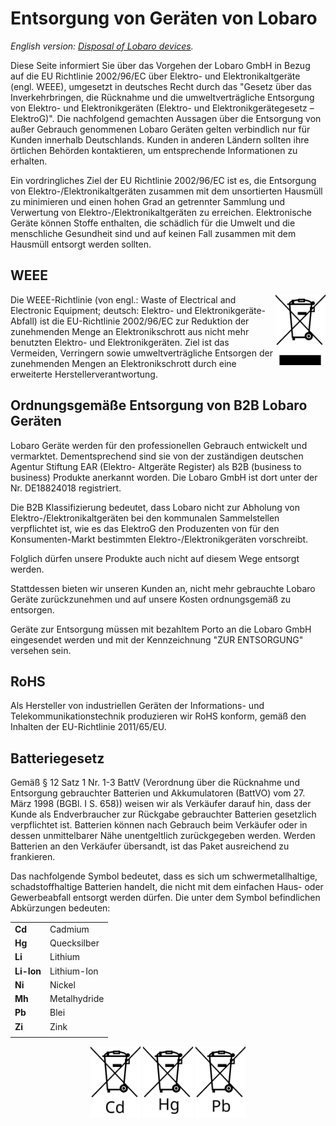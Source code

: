 # Entsorgung von Geräten von Lobaro

*English version: [Disposal of Lobaro devices](../weee-disposal).*

Diese Seite informiert Sie über das Vorgehen der Lobaro GmbH in Bezug auf die 
EU Richtlinie 2002/96/EC über Elektro- und Elektronikaltgeräte (engl. WEEE), 
umgesetzt in deutsches Recht durch das "Gesetz über das Inverkehrbringen, die Rücknahme und 
	die umweltverträgliche Entsorgung von Elektro- und Elektronikgeräten 
	(Elektro- und Elektronikgerätegesetz &ndash; ElektroG)". 
Die nachfolgend gemachten Aussagen über die Entsorgung von außer Gebrauch genommenen Lobaro Geräten 
gelten verbindlich nur für Kunden innerhalb Deutschlands. 
Kunden in anderen Ländern sollten ihre örtlichen Behörden kontaktieren, 
um entsprechende Informationen zu erhalten.

Ein vordringliches Ziel der EU Richtlinie 2002/96/EC ist es, die Entsorgung von Elektro-/Elektronikaltgeräten
zusammen mit dem unsortierten Hausmüll zu minimieren und einen hohen Grad an getrennter Sammlung und Verwertung
von Elektro-/Elektronikaltgeräten zu erreichen. 
Elektronische Geräte können Stoffe enthalten, die schädlich für die Umwelt und die menschliche Gesundheit 
sind und auf keinen Fall zusammen mit dem Hausmüll entsorgt werden sollten.

## WEEE
<img title="WEEE" alt="Logo: WEEE / kein Müll" src="/img/symbol-weee.svg" style="float:right" width="80">
Die WEEE-Richtlinie (von engl.: Waste of Electrical and Electronic Equipment; deutsch: Elektro- und
Elektronikgeräte-Abfall) ist die EU-Richtlinie 2002/96/EC zur Reduktion der zunehmenden Menge 
an Elektronikschrott aus nicht mehr benutzten Elektro- und Elektronikgeräten. 
Ziel ist das Vermeiden, Verringern sowie umweltverträgliche Entsorgen der zunehmenden Mengen 
an Elektronikschrott durch eine erweiterte Herstellerverantwortung.

## Ordnungsgemäße Entsorgung von B2B Lobaro Geräten
Lobaro Geräte werden für den professionellen Gebrauch entwickelt und vermarktet. 
Dementsprechend sind sie von der zuständigen deutschen Agentur Stiftung EAR (Elektro- Altgeräte Register) 
als B2B (business to business) Produkte anerkannt worden. 
Die Lobaro GmbH ist dort unter der Nr. DE18824018 registriert.

Die B2B Klassifizierung bedeutet, dass Lobaro nicht zur Abholung von Elektro-/Elektronikaltgeräten bei den
kommunalen Sammelstellen verpflichtet ist, wie es das ElektroG den Produzenten von für den 
Konsumenten-Markt bestimmten Elektro-/Elektronikgeräten vorschreibt.

Folglich dürfen unsere Produkte auch nicht auf diesem Wege entsorgt werden.

Stattdessen bieten wir unseren Kunden an, nicht mehr gebrauchte Lobaro Geräte zurückzunehmen und auf 
unsere Kosten ordnungsgemäß zu entsorgen.

Geräte zur Entsorgung müssen mit bezahltem Porto an die Lobaro GmbH eingesendet werden und mit der 
Kennzeichnung "ZUR&nbsp;ENTSORGUNG" versehen sein.

## RoHS
Als Hersteller von industriellen Geräten der Informations- und Telekommunikationstechnik produzieren wir 
RoHS konform, gemäß den Inhalten der EU-Richtlinie 2011/65/EU.

## Batteriegesetz
Gemäß § 12 Satz 1 Nr. 1-3 BattV (Verordnung über die Rücknahme und Entsorgung gebrauchter Batterien und
Akkumulatoren (BattVO) vom 27. März 1998 (BGBl. I S. 658)) 
weisen wir als Verkäufer darauf hin, dass der Kunde als Endverbraucher zur Rückgabe gebrauchter Batterien
gesetzlich verpflichtet ist. Batterien können nach Gebrauch beim Verkäufer oder in dessen unmittelbarer Nähe
unentgeltlich zurückgegeben werden. 
Werden Batterien an den Verkäufer übersandt, ist das Paket ausreichend zu frankieren.


Das nachfolgende Symbol bedeutet, dass es sich um schwermetallhaltige, schadstoffhaltige Batterien handelt,
die nicht mit dem einfachen Haus- oder Gewerbeabfall entsorgt werden dürfen. 
Die unter dem Symbol befindlichen Abkürzungen bedeuten: 

|            |                 |
|------------|-----------------|
| **Cd**     | Cadmium         |
| **Hg**     | Quecksilber         |
| **Li**     | Lithium         |
| **Li-Ion** | Lithium-Ion     |
| **Ni**     | Nickel          |
| **Mh**     | Metalhydride   |
| **Pb**     | Blei            |
| **Zi**     | Zink            |
|            |                 |

<center>
<img title="Cadmium" alt="Logo: kein Müll, Cadmium" src="/img/symbol-bat-cd.svg" width="80">
<img title="Quecksilber" alt="Logo: kein Müll, Quecksilber" src="/img/symbol-bat-hg.svg" width="80">
<img title="Blei" alt="Logo: kein Müll, Blei" src="/img/symbol-bat-pb.svg" width="80">
</center>